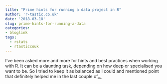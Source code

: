 ```yaml
---
title: "Prime hints for running a data project in R"
author: 'r-tastic.co.uk'
date: '2018-03-18'
slug: prime-hints-for-running-a-data
categories:
- bloglink
tags:
  - rstats
  - rtasticcouk
---
```


I’ve been asked more and more for hints and best practices when working with R. It can be a daunting task, depending on how deep or specialised you want to be. So I tried to keep it as balanced as I could and mentioned point that definitely helped me in the last couple of[... <i class="fas fa-external-link-alt"></i>](https://r-tastic.co.uk/post/prime-hints/)

